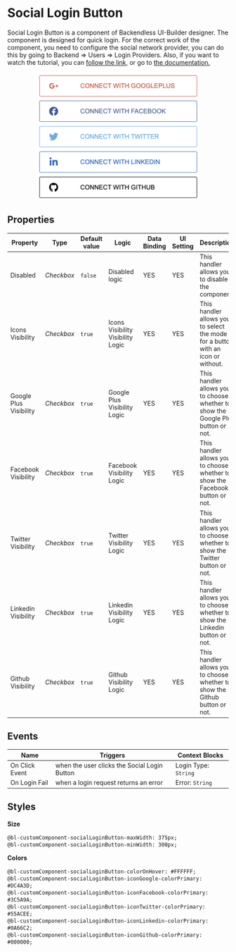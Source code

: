 # Social Login Button

Social Login Button is a component of Backendless UI-Builder designer. The component is designed for quick login. For the correct work of the component, you need to configure the social network provider, you can do this by going to Backend => Users => Login Providers. Also, if you want to watch the tutorial, you can [follow the link,](https://www.youtube.com/watch?v=PVmXcQn-FxA&t=842s&ab_channel=Backendless) or go to [the documentation.](https://backendless.com/docs/js/users_oauth2.html)

<p align="center">
  <img alt="main thumbnail" height="290" src="./thumbnail.png" width="370"/>
</p>

## Properties

| Property               | Type       | Default value | Logic                             | Data Binding | UI Setting | Description                                                                      |
|------------------------|------------|---------------|-----------------------------------|--------------|------------|----------------------------------------------------------------------------------|
| Disabled               | *Checkbox* | `false`       | Disabled logic                    | YES          | YES        | This handler allows you to disable the component.                                |
| Icons Visibility       | *Checkbox* | `true`        | Icons Visibility Visibility Logic | YES          | YES        | This handler allows you to select the mode for a button with an icon or without. |
| Google Plus Visibility | *Checkbox* | `true`        | Google Plus Visibility Logic      | YES          | YES        | This handler allows you to choose whether to show the Google Plus button or not. |
| Facebook Visibility    | *Checkbox* | `true`        | Facebook Visibility Logic         | YES          | YES        | This handler allows you to choose whether to show the Facebook button or not.    |
| Twitter Visibility     | *Checkbox* | `true`        | Twitter Visibility Logic          | YES          | YES        | This handler allows you to choose whether to show the Twitter button or not.     |
| Linkedin Visibility    | *Checkbox* | `true`        | Linkedin Visibility Logic         | YES          | YES        | This handler allows you to choose whether to show the Linkedin button or not.    |
| Github Visibility      | *Checkbox* | `true`        | Github Visibility Logic           | YES          | YES        | This handler allows you to choose whether to show the Github button or not.      |

## Events

| Name                 | Triggers                                           | Context Blocks                        |
|----------------------|----------------------------------------------------|---------------------------------------|
| On Click Event       | when the user clicks the Social Login Button       | Login Type: `String`                  |
| On Login Fail        | when a login request returns an error              | Error: `String`                       |

## Styles

**Size**
````
@bl-customComponent-socialLoginButton-maxWidth: 375px;
@bl-customComponent-socialLoginButton-minWidth: 300px;
````

**Colors**
````
@bl-customComponent-socialLoginButton-colorOnHover: #FFFFFF;
@bl-customComponent-socialLoginButton-iconGoogle-colorPrimary: #DC4A3D;
@bl-customComponent-socialLoginButton-iconFacebook-colorPrimary: #3C5A9A;
@bl-customComponent-socialLoginButton-iconTwitter-colorPrimary: #55ACEE;
@bl-customComponent-socialLoginButton-iconLinkedin-colorPrimary: #0A66C2;
@bl-customComponent-socialLoginButton-iconGithub-colorPrimary: #000000;
````

